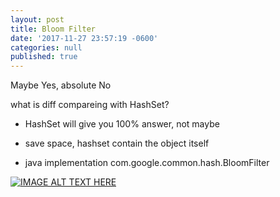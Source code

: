 ```yaml
---
layout: post
title: Bloom Filter
date: '2017-11-27 23:57:19 -0600'
categories: null
published: true
---
```


Maybe Yes, absolute No

what is diff compareing with HashSet?

 - HashSet will give you 100% answer, not maybe

 - save space, hashset contain the object itself

 - java implementation com.google.common.hash.BloomFilter



[![IMAGE ALT TEXT HERE](https://img.youtube.com/vi/x2sLjRK56YU/0.jpg)](https://www.youtube.com/watch?v=x2sLjRK56YU)
